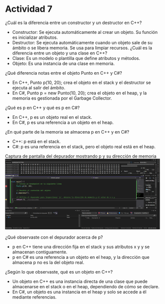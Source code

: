 # Actividad 7

¿Cuál es la diferencia entre un constructor y un destructor en C++?
* Constructor: Se ejecuta automáticamente al crear un objeto. Su función es inicializar atributos.
* Destructor: Se ejecuta automáticamente cuando un objeto sale de su ámbito o se libera memoria. Se usa para limpiar recursos.
¿Cuál es la diferencia entre un objeto y una clase en C++?
* Clase: Es un modelo o plantilla que define atributos y métodos.
* Objeto: Es una instancia de una clase en memoria.

¿Qué diferencia notas entre el objeto Punto en C++ y C#?
* En C++, Punto p(10, 20); crea el objeto en el stack y el destructor se ejecuta al salir del ámbito.
* En C#, Punto p = new Punto(10, 20); crea el objeto en el heap, y la memoria es gestionada por el Garbage Collector.

¿Qué es p en C++ y qué es p en C#?
* En C++, p es un objeto real en el stack.
* En C#, p es una referencia a un objeto en el heap.

¿En qué parte de la memoria se almacena p en C++ y en C#?
* C++: p está en el stack.
* C#: p es una referencia en el stack, pero el objeto real está en el heap.

Captura de pantalla del depurador mostrando p y su dirección de memoria
![Texto alternativo](../../../../assets/act7_3.png)

¿Qué observaste con el depurador acerca de p?
* p en C++ tiene una dirección fija en el stack y sus atributos x y y se almacenan contiguamente.
* p en C# es una referencia a un objeto en el heap, y la dirección que almacena p no es la del objeto real.

¿Según lo que observaste, qué es un objeto en C++?
* Un objeto en C++ es una instancia directa de una clase que puede almacenarse en el stack o en el heap, dependiendo de cómo se declare.
* En C#, un objeto es una instancia en el heap y solo se accede a él mediante referencias.
